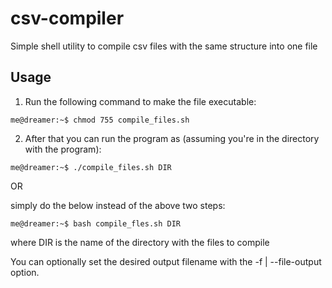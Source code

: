 # csv-compiler
Simple shell utility to compile csv files with the same structure into one file

## Usage

1. Run the following command to make the file executable:
```console
me@dreamer:~$ chmod 755 compile_files.sh
```

2. After that you can run the program as (assuming you're in the directory with the program):

```console
me@dreamer:~$ ./compile_files.sh DIR
```

OR

simply do the below instead of the above two steps:

```console
me@dreamer:~$ bash compile_fles.sh DIR
```

where DIR is the name of the directory with the files to compile

You can optionally set the desired output filename with the -f | --file-output option.
